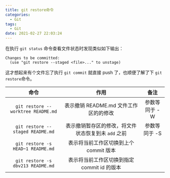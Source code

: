 ```yaml
---
title: git restore命令
categories:
  - Git
tags:
  - Git
date: 2021-02-27 22:03:24
---
```

在执行 `git status` 命令查看文件状态时发现类似如下输出：
```text
Changes to be committed:                                                  
  (use "git restore --staged <file>..." to unstage) 
```
这才想起来有个文件忘了执行 `git commit` 就直接 push 了，也顺便了解了下 `git restore`命令。

|                命令                |                        作用                         |     备注      |
| :--------------------------------: | :-------------------------------------------------: | :-----------: |
| `git restore --worktree README.md` |        表示撤销 README.md 文件工作区的的修改        | 参数等同于 -W |
|  `git restore --staged README.md`  | 表示撤销暂存区的修改，将文件状态恢复到未 `add` 之前 | 参数等同于 -S |
| `git restore -s HEAD~1 README.md`  |       表示将当前工作区切换到上个 commit 版本        |               |
| `git restore -s dbv213 README.md`  |     表示将当前工作区切换到指定 commit id 的版本     |               |

